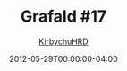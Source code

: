 ---
title: "Grafald #17"
type: "image"
date: 2012-05-29T00:00:00-04:00
draft: false
categories:
- comics
- collaborations
tags:
- grafald
image_path: "/projects/grafald/comics/img/2012/17.png"
alt_text: ""
is_subpage: true
author: "[KirbychuHRD](https://cohost.org/KirbychuHRD)"
---